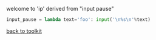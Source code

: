 welcome to 'ip' derived from "input pause"


```python
input_pause = lambda text='foo': input('\n%s\n'%text)
```

[back to toolkit](/toolkit_page)
